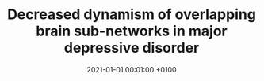 ---
title: "Decreased dynamism of overlapping brain sub-networks in major depressive disorder"
date: 2021-01-01 00:01:00 +0100
selected: false
pub: "Journal of psychiatric research, "
pub_date: "2021"
cover: /assets/images/covers/overlapping.jpg
authors:
  - Nan Chen
  - Jie Shi
  - Yongchao Li
  - ...
  - Bin Hu
links:
  Paper: https://www.sciencedirect.com/science/article/abs/pii/S0022395620311262
---